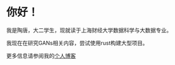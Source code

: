 <!--
**001eander/001eander** is a ✨ _special_ ✨ repository because its `README.md` (this file) appears on your GitHub profile.

Here are some ideas to get you started:

- 🔭 I’m currently working on ...
- 🌱 I’m currently learning ...
- 👯 I’m looking to collaborate on ...
- 🤔 I’m looking for help with ...
- 💬 Ask me about ...
- 📫 How to reach me: ...
- 😄 Pronouns: ...
- ⚡ Fun fact: ...
-->

# 你好！

我是陶唐，大二学生，现就读于上海财经大学数据科学与大数据专业。

我现在在研究GANs相关内容，尝试使用rust构建大型项目。

更多信息请参阅我的[个人博客](https://001eander.github.io/)
